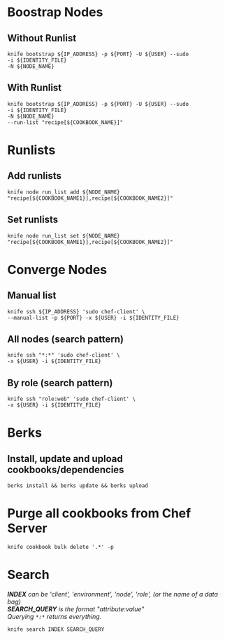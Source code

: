 # Boostrap Nodes

## Without Runlist
```
knife bootstrap ${IP_ADDRESS} -p ${PORT} -U ${USER} --sudo
-i ${IDENTITY_FILE}
-N ${NODE_NAME}
```

## With Runlist
```
knife bootstrap ${IP_ADDRESS} -p ${PORT} -U ${USER} --sudo
-i ${IDENTITY_FILE}
-N ${NODE_NAME}
--run-list "recipe[${COOKBOOK_NAME}]"
```

# Runlists

## Add runlists
```
knife node run_list add ${NODE_NAME} "recipe[${COOKBOOK_NAME1}],recipe[${COOKBOOK_NAME2}]"
```

## Set runlists
```
knife node run_list set ${NODE_NAME} "recipe[${COOKBOOK_NAME1}],recipe[${COOKBOOK_NAME2}]"
```

# Converge Nodes
## Manual list
```
knife ssh ${IP_ADDRESS} 'sudo chef-client' \
--manual-list -p ${PORT} -x ${USER} -i ${IDENTITY_FILE}
```
## All nodes (search pattern)
```
knife ssh "*:*" 'sudo chef-client' \
-x ${USER} -i ${IDENTITY_FILE}
```
## By role (search pattern)
```
knife ssh "role:web" 'sudo chef-client' \
-x ${USER} -i ${IDENTITY_FILE}
```
# Berks
## Install, update and upload cookbooks/dependencies 
```
berks install && berks update && berks upload
```

# Purge all cookbooks from Chef Server
```
knife cookbook bulk delete '.*' -p
```

# Search
_**INDEX** can be 'client', 'environment', 'node', 'role', (or the name of a data bag)_  
_**SEARCH_QUERY** is the format "attribute:value"_  
_Querying `*:*` returns everything._
```
knife search INDEX SEARCH_QUERY
```

